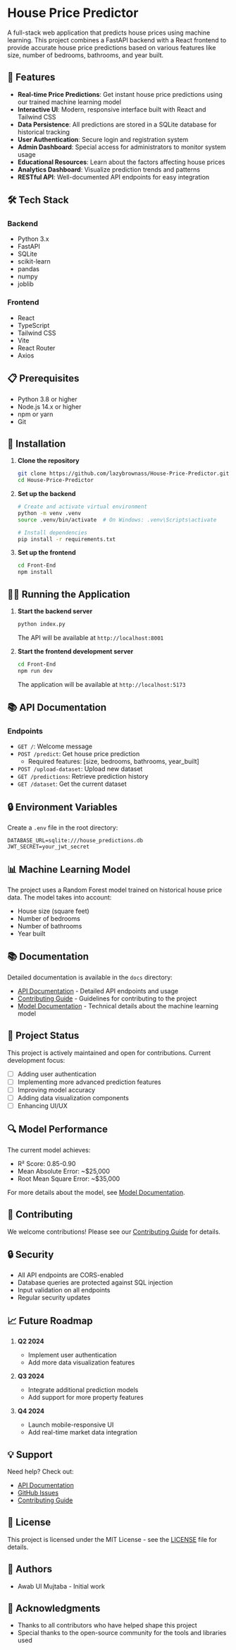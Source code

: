 # House Price Predictor

A full-stack web application that predicts house prices using machine learning. This project combines a FastAPI backend with a React frontend to provide accurate house price predictions based on various features like size, number of bedrooms, bathrooms, and year built.

## 🌟 Features

- **Real-time Price Predictions**: Get instant house price predictions using our trained machine learning model
- **Interactive UI**: Modern, responsive interface built with React and Tailwind CSS
- **Data Persistence**: All predictions are stored in a SQLite database for historical tracking
- **User Authentication**: Secure login and registration system
- **Admin Dashboard**: Special access for administrators to monitor system usage
- **Educational Resources**: Learn about the factors affecting house prices
- **Analytics Dashboard**: Visualize prediction trends and patterns
- **RESTful API**: Well-documented API endpoints for easy integration

## 🛠️ Tech Stack

### Backend
- Python 3.x
- FastAPI
- SQLite
- scikit-learn
- pandas
- numpy
- joblib

### Frontend
- React
- TypeScript
- Tailwind CSS
- Vite
- React Router
- Axios

## 📋 Prerequisites

- Python 3.8 or higher
- Node.js 14.x or higher
- npm or yarn
- Git

## 🚀 Installation

1. **Clone the repository**
   ```bash
   git clone https://github.com/lazybrownass/House-Price-Predictor.git
   cd House-Price-Predictor
   ```

2. **Set up the backend**
   ```bash
   # Create and activate virtual environment
   python -m venv .venv
   source .venv/bin/activate  # On Windows: .venv\Scripts\activate
   
   # Install dependencies
   pip install -r requirements.txt
   ```

3. **Set up the frontend**
   ```bash
   cd Front-End
   npm install
   ```

## 🏃‍♂️ Running the Application

1. **Start the backend server**
   ```bash
   python index.py
   ```
   The API will be available at `http://localhost:8001`

2. **Start the frontend development server**
   ```bash
   cd Front-End
   npm run dev
   ```
   The application will be available at `http://localhost:5173`

## 📚 API Documentation

### Endpoints

- `GET /`: Welcome message
- `POST /predict`: Get house price prediction
  - Required features: [size, bedrooms, bathrooms, year_built]
- `POST /upload-dataset`: Upload new dataset
- `GET /predictions`: Retrieve prediction history
- `GET /dataset`: Get the current dataset

## 🔒 Environment Variables

Create a `.env` file in the root directory:

```env
DATABASE_URL=sqlite:///house_predictions.db
JWT_SECRET=your_jwt_secret
```

## 📊 Machine Learning Model

The project uses a Random Forest model trained on historical house price data. The model takes into account:
- House size (square feet)
- Number of bedrooms
- Number of bathrooms
- Year built

## 📚 Documentation

Detailed documentation is available in the `docs` directory:

- [API Documentation](docs/API.md) - Detailed API endpoints and usage
- [Contributing Guide](docs/CONTRIBUTING.md) - Guidelines for contributing to the project
- [Model Documentation](docs/MODEL.md) - Technical details about the machine learning model

## 🎯 Project Status

This project is actively maintained and open for contributions. Current development focus:

- [ ] Adding user authentication
- [ ] Implementing more advanced prediction features
- [ ] Improving model accuracy
- [ ] Adding data visualization components
- [ ] Enhancing UI/UX

## 🔍 Model Performance

The current model achieves:
- R² Score: 0.85-0.90
- Mean Absolute Error: ~$25,000
- Root Mean Square Error: ~$35,000

For more details about the model, see [Model Documentation](docs/MODEL.md).

## 🤝 Contributing

We welcome contributions! Please see our [Contributing Guide](docs/CONTRIBUTING.md) for details.

## 🔒 Security

- All API endpoints are CORS-enabled
- Database queries are protected against SQL injection
- Input validation on all endpoints
- Regular security updates

## 📈 Future Roadmap

1. **Q2 2024**
   - Implement user authentication
   - Add more data visualization features

2. **Q3 2024**
   - Integrate additional prediction models
   - Add support for more property features

3. **Q4 2024**
   - Launch mobile-responsive UI
   - Add real-time market data integration

## 💡 Support

Need help? Check out:
- [API Documentation](docs/API.md)
- [GitHub Issues](https://github.com/lazybrownass/House-Price-Predictor/issues)
- [Contributing Guide](docs/CONTRIBUTING.md)

## 📝 License

This project is licensed under the MIT License - see the [LICENSE](LICENSE) file for details.

## 👥 Authors

- Awab Ul Mujtaba - Initial work

## 🙏 Acknowledgments

- Thanks to all contributors who have helped shape this project
- Special thanks to the open-source community for the tools and libraries used 